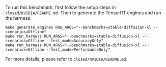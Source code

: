 To run this benchmark, first follow the setup steps in `closed/NVIDIA/README.md`. Then to generate the TensorRT engines and run the harness:

```
make generate_engines RUN_ARGS="--benchmarks=stable-diffusion-xl --scenarios=Offline"
make run_harness RUN_ARGS="--benchmarks=stable-diffusion-xl --scenarios=Offline --test_mode=AccuracyOnly"
make run_harness RUN_ARGS="--benchmarks=stable-diffusion-xl --scenarios=Offline --test_mode=PerformanceOnly"
```

For more details, please refer to `closed/NVIDIA/README.md`.